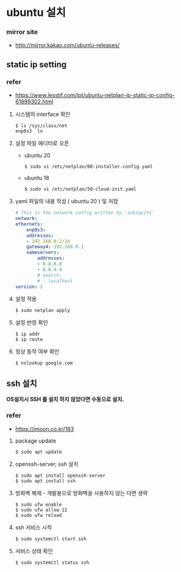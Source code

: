 # ubuntu 설치

### mirror site

- http://mirror.kakao.com/ubuntu-releases/

## static ip setting

### refer

- https://www.lesstif.com/lpt/ubuntu-netplan-ip-static-ip-config-61899302.html


1.  시스템의 interface 확인
    ```
    $ ls /sys/class/net
    enp0s3  lo
    ```

1.  설정 파일 에디터로 오픈
    - ubuntu 20
        ```
        $ sudo vi /etc/netplan/00-installer-config.yaml
        ```
    - ubuntu 18
        ```
        $ sudo vi /etc/netplan/50-cloud-init.yaml
        ```

1.  yaml 파일의 내용 작성 ( ubuntu 20 ) 및 저장
    ```yaml
    # This is the network config written by 'subiquity'
    network:
    ethernets:
        enp0s3:
        addresses:
        - 192.168.0.2/24
        gateway4: 192.168.0.1
        nameservers:
            addresses:
            - 8.8.8.8
            - 8.8.4.4
            # search:
            # - localhost
    version: 2
    ```

1.  설정 적용
    ```
    $ sudo netplan apply
    ```

1. 설정 반영 확인
    ```
    $ ip addr
    $ ip route
    ```

1. 정상 동작 여부 확인
    ```
    $ nslookup google.com
    ```

## ssh 설치

**OS설치시 SSH 를 설치 하지 않았다면 수동으로 설치.**

### refer

- https://jmoon.co.kr/183

1.  package update
    ```
    $ sudo apt update
    ```

1.  openssh-server, ssh 설치
    ```
    $ sudo apt install openssh-server
    $ sudo apt install ssh
    ```

1. 방화벽 해제 - 개발용으로 방화벽을 사용하지 않는 다면 생략
    ```
    $ sudo ufw enable
    $ sudo ufw allow 22
    $ sudo ufw reload
    ```

1.  ssh 서비스 시작
    ```
    $ sudo systemctl start ssh
    ```

1.  서비스 상태 확인
    ```
    $ sudo systemctl status ssh
    ```
